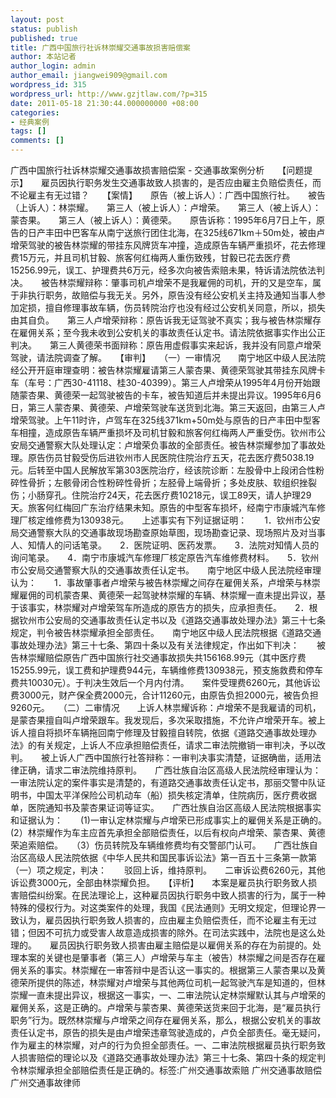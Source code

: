 ```yaml
---
layout: post
status: publish
published: true
title: 广西中国旅行社诉林崇耀交通事故损害赔偿案
author: 本站记者
author_login: admin
author_email: jiangwei909@gmail.com
wordpress_id: 315
wordpress_url: http://www.gzjtlaw.com/?p=315
date: 2011-05-18 21:30:44.000000000 +08:00
categories:
- 经典案例
tags: []
comments: []
---
```

广西中国旅行社诉林崇耀交通事故损害赔偿案 - 交通事故案例分析　　【问题提示】　　雇员因执行职务发生交通事故致人损害的，是否应由雇主负赔偿责任，而不论雇主有无过错？　　【案情】　　原告（被上诉人）：广西中国旅行社。　　被告（上诉人）：林崇耀。　　第三人（被上诉人）：卢增荣。　　第三人（被上诉人）：蒙杏果。　　第三人（被上诉人）：黄德荣。　　原告诉称：1995年6月7日上午，原告的日产丰田中巴客车从南宁送旅行团住北海，在325线671km＋50m处，被由卢增荣驾驶的被告林崇耀的带挂东风牌货车冲撞，造成原告车辆严重损坏，花去修理费15万元，并且司机甘毅、旅客何红梅两人重伤致残，甘毅已花去医疗费15256.99元，误工、护理费共6万元，经多次向被告索赔未果，特诉请法院依法判决。　　被告林崇耀辩称：肇事司机卢增荣不是我雇佣的司机，开的又是空车，属于非执行职务，故赔偿与我无关。另外，原告没有经公安机关主持及通知当事人参加定损，擅自修理事故车辆，伤员转院治疗也没有经过公安机关同意，所以，损失由其自负。　　第三人卢增荣辩称：原告诉我无证驾驶不真实；我与被告林崇耀存在雇佣关系；至今我未收到公安机关的事故责任认定书。请法院依据事实作出公正判决。　　第三人黄德荣书面辩称：原告用虚假事实来起诉，我并没有同意卢增荣驾驶，请法院调查了解。　　【审判】　　（一）一审情况　　南宁地区中级人民法院经公开开庭审理查明：被告林崇耀雇请第三人蒙杏果、黄德荣驾驶其带挂东风牌卡车（车号：广西30-41118、桂30-40399）。第三人卢增荣从1995年4月份开始跟随蒙杏果、黄德荣一起驾驶被告的卡车，被告知道后并未提出异议。1995年6月6日，第三人蒙杏果、黄德荣、卢增荣驾驶车送货到北海。第三天返回，由第三人卢增荣驾驶。上午11时许，卢驾车在325线371km+50m处与原告的日产丰田中型客车相撞，造成原告车辆严重损坏及司机甘毅和旅客何红梅两人严重受伤。钦州市公安局交通警察大队处理认定：卢增荣负事故的全部责任。被告林崇耀参加了事故处理。原告伤员甘毅受伤后进钦州市人民医院住院治疗五天，花去医疗费5038.19元。后转至中国人民解放军第303医院治疗，经该院诊断：左股骨中上段闭合性粉碎性骨折；左骸骨闭合性粉碎性骨折；左胫骨上端骨折；多处皮肤、软组织挫裂伤；小肠穿孔。住院治疗24天，花去医疗费10218元，误工89天，请人护理29天。旅客何红梅回广东治疗结果未知。原告的中型客车损坏，经南宁市康城汽车修理厂核定维修费为130938元。　　上述事实有下列证据证明：　　1．钦州市公安局交通警察大队的交通事故现场勘查原始草图，现场勘查记录、现场照片及对当事人、知情人的问话笔录。　　2．医院证明、医药发票。　　3．法院对知情人员的询问笔录。　　4．南宁市康城汽车修理厂核定原告汽车维修费材料。　　5．钦州市公安局交通警察大队的交通事故责任认定书。　　南宁地区中级人民法院经审理认为：　　1．事故肇事者卢增荣与被告林崇耀之间存在雇佣关系，卢增荣与林崇耀雇佣的司机蒙杏果、黄德荣一起驾驶林崇耀的车辆、林崇耀一直未提出异议，基于该事实，林崇耀对卢增荣驾车所造成的原告方的损失，应承担责任。　　2．根据钦州市公安局的交通事故责任认定书以及《道路交通事故处理办法》第三十七条规定，判令被告林崇耀承担全部责任。　　南宁地区中级人民法院根据《道路交通事故处理办法》第三十七条、第四十条以及有关法律规定，作出如下判决：　　被告林崇耀赔偿原告广西中国旅行社交通事故损失共156168.99元（其中医疗费15255.99元，误工费和护理费944元，车辆维修费130938元，预支施救费和停车费共10030元）。于判决生效后一个月内付清。　　案件受理费6260元，其他诉讼费3000元，财产保全费2000元，合计11260元，由原告负担2000元，被告负担9260元。　　（二）二审情况　　上诉人林祟耀诉称：卢增荣不是我雇请的司机，是蒙杏果擅自叫卢增荣跟车。我发现后，多次采取措施，不允许卢增荣开车。被上诉人擅自将损坏车辆拖回南宁修理及甘毅擅自转院，依据《道路交通事故处理办法》的有关规定，上诉人不应承担赔偿责任，请求二审法院撤销一审判决，予以改判。　　被上诉人广西中国旅行社答辩称：一审判决事实清楚，证据确凿，适用法律正确，请求二审法院维持原判。　　广西壮族自治区高级人民法院经审理认为：一审法院认定的案件事实是清楚的，有道路交通事故责任认定书，那丽交警中队证明书，中国太平洋保险公司机动车（船）损失核定清单，住院病历，医疗费收据单，医院通知书及蒙杏果证词等证实。　　广西壮族自治区高级人民法院根据事实和证据认为：　　(1)一审认定林崇耀与卢增荣已形成事实上的雇佣关系是正确的。　　(2）林崇耀作为车主应首先承担全部赔偿责任，以后有权向卢增荣、蒙杏果、黄德荣追索赔偿。　　（3）伤员转院及车辆维修费均有交警部门认可。　　广西壮族自治区高级人民法院依据《中华人民共和国民事诉讼法》第一百五十三条第一款第（一）项之规定，判决：　　驳回上诉，维持原判。　　二审诉讼费6260元，其他诉讼费3000元，全部由林崇耀负担。　　【评析】　　本案是雇员执行职务致人损害赔偿纠纷案。在民法理论上，这种雇员因执行职务中致人损害的行为，属于一种特殊的侵权行为。对这类案件的处理，我国《民法通则》无明文规定，但理论界一致认为，雇员因执行职务致人损害的，应由雇主负赔偿责任，而不论雇主有无过错；但因不可抗力或受害人故意造成损害的除外。在司法实践中，法院也是这么处理的。　　雇员因执行职务致人损害由雇主赔偿是以雇佣关系的存在为前提的。处理本案的关键也是肇事者（第三人）卢增荣与车主（被告）林崇耀之间是否存在雇佣关系的事实。林崇耀在一审答辩中是否认这一事实的。根据第三人蒙杏果以及黄德荣所提供的陈述，林崇耀对卢增荣与其他两位司机一起驾驶汽车是知道的，但林崇耀一直未提出异议，根据这一事实，一、二审法院认定林崇耀默认其与卢增荣的雇佣关系，这是正确的。卢增荣与蒙杏果、黄德荣送货来回于北海，是&ldquo;雇员执行职务&rdquo;行为。既然林崇耀与卢增荣之间存在雇佣关系，那么，根据公安机关的事故责任认定书，原告的损失是由卢增荣违章驾驶造成的，卢负全部责任。毫无疑问，作为雇主的林崇耀，对卢的行为负担全部责任。一、二审法院根据雇员执行职务致人损害赔偿的理论以及《道路交通事故处理办法》第三十七条、第四十条的规定判令林崇耀承担全部赔偿责任是正确的。标签:广州交通事故索赔 广州交通事故赔偿 广州交通事故律师

